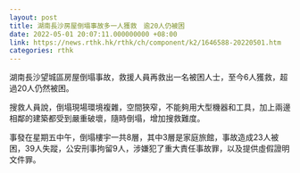 ```yaml
---
layout: post
title: 湖南長沙房屋倒塌事故多一人獲救　逾20人仍被困
date: 2022-05-01 20:07:11.000000000 +08:00
link: https://news.rthk.hk/rthk/ch/component/k2/1646588-20220501.htm
categories: rthk
---
```


湖南長沙望城區房屋倒塌事故，救援人員再救出一名被困人士，至今6人獲救，超過20人仍然被困。

搜救人員說，倒塌現場環境複雜，空間狹窄，不能夠用大型機器和工具，加上兩邊相鄰的建築都受到嚴重破壞，隨時倒塌，增加搜救難度。

事發在星期五中午，倒塌樓宇一共8層，其中3層是家庭旅館，事故造成23人被困，39人失蹤，公安刑事拘留9人，涉嫌犯了重大責任事故罪，以及提供虛假證明文件罪。
